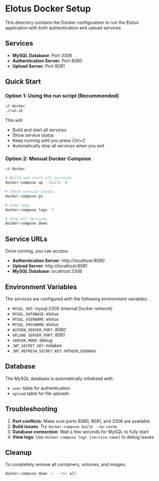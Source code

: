 # Elotus Docker Setup

This directory contains the Docker configuration to run the Elotus application with both authentication and upload services.

## Services

- **MySQL Database**: Port 3306
- **Authentication Server**: Port 8080
- **Upload Server**: Port 8081

## Quick Start

### Option 1: Using the run script (Recommended)
```bash
cd docker
./run.sh
```

This will:
- Build and start all services
- Show service status
- Keep running until you press Ctrl+C
- Automatically stop all services when you exit

### Option 2: Manual Docker Compose
```bash
cd docker

# Build and start all services
docker-compose up --build -d

# Check service status
docker-compose ps

# View logs
docker-compose logs -f

# Stop all services
docker-compose down
```

## Service URLs

Once running, you can access:
- **Authentication Server**: http://localhost:8080
- **Upload Server**: http://localhost:8081
- **MySQL Database**: localhost:3306

## Environment Variables

The services are configured with the following environment variables:
- `MYSQL_URI`: mysql:3306 (internal Docker network)
- `MYSQL_DATABASE`: elotus
- `MYSQL_USERNAME`: elotus
- `MYSQL_PASSWORD`: elotus
- `AUTHEN_SERVER_PORT`: 8080
- `UPLOAD_SERVER_PORT`: 8081
- `SERVER_MODE`: debug
- `JWT_SECRET_KEY`: toilaken
- `JWT_REFRESH_SECRET_KEY`: refresh_toilaken

## Database

The MySQL database is automatically initialized with:
- `user` table for authentication
- `upload` table for file uploads

## Troubleshooting

1. **Port conflicts**: Make sure ports 8080, 8081, and 3306 are available
2. **Build issues**: Try `docker-compose build --no-cache`
3. **Database connection**: Wait a few seconds for MySQL to fully start
4. **View logs**: Use `docker-compose logs [service-name]` to debug issues

## Cleanup

To completely remove all containers, volumes, and images:
```bash
docker-compose down -v --rmi all
``` 